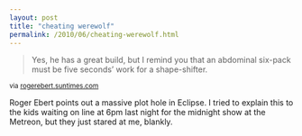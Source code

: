 ```yaml
---
layout: post
title: "cheating werewolf"
permalink: /2010/06/cheating-werewolf.html
---
```


<blockquote><p>Yes, he has a great build, but I remind you that an abdominal six-pack must be five seconds’ work for a shape-shifter.</p></blockquote>

<p><small>via <a href="http://rogerebert.suntimes.com/apps/pbcs.dll/article?AID=/20100628/REVIEWS/100629977">rogerebert.suntimes.com</a></small></p>

<p>Roger Ebert points out a massive plot hole in Eclipse. I tried to explain this to the kids waiting on line at 6pm last night for the midnight show at the Metreon, but they just stared at me, blankly.</p>


